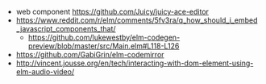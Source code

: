 - web component https://github.com/Juicy/juicy-ace-editor
- https://www.reddit.com/r/elm/comments/5fv3ra/q_how_should_i_embed_javascript_components_that/
  - https://github.com/lukewestby/elm-codegen-preview/blob/master/src/Main.elm#L118-L126
- https://github.com/GabiGrin/elm-codemirror
- http://vincent.jousse.org/en/tech/interacting-with-dom-element-using-elm-audio-video/
